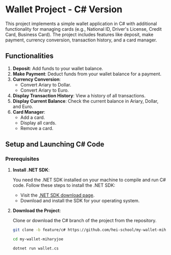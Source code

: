 # Wallet Project - C# Version

This project implements a simple wallet application in C# with additional functionality for managing cards (e.g., National ID, Driver's License, Credit Card, Business Card). The project includes features like deposit, make payment, currency conversion, transaction history, and a card manager.

## Functionalities

1. **Deposit**: Add funds to your wallet balance.
2. **Make Payment**: Deduct funds from your wallet balance for a payment.
3. **Currency Conversion**:
    - Convert Ariary to Dollar.
    - Convert Ariary to Euro.
4. **Display Transaction History**: View a history of all transactions.
5. **Display Current Balance**: Check the current balance in Ariary, Dollar, and Euro.
6. **Card Manager**:
    - Add a card.
    - Display all cards.
    - Remove a card.

## Setup and Launching C# Code

### Prerequisites

1. **Install .NET SDK**:

   You need the .NET SDK installed on your machine to compile and run C# code. Follow these steps to install the .NET SDK:

    - Visit the [.NET SDK download page](https://dotnet.microsoft.com/download).
    - Download and install the SDK for your operating system.

2. **Download the Project**:

   Clone or download the C# branch of the project from the repository.

   ```bash
   git clone -b feature/c# https://github.com/hei-school/my-wallet-miharyjoe.git

   cd my-wallet-miharyjoe
   
   dotnet run wallet.cs